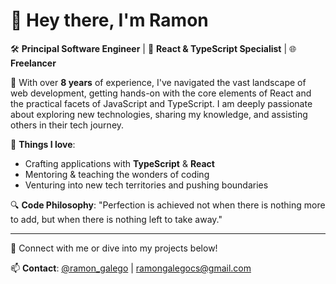 # 👋 Hey there, I'm Ramon

🛠 **Principal Software Engineer** | 🧪 **React & TypeScript Specialist** | 🌐 **Freelancer**


🌱 With over **8 years** of experience, I've navigated the vast landscape of web development, getting hands-on with the core elements of React and the practical facets of JavaScript and TypeScript. I am deeply passionate about exploring new technologies, sharing my knowledge, and assisting others in their tech journey.

🚀 **Things I love**: 
- Crafting applications with **TypeScript** & **React**
- Mentoring & teaching the wonders of coding
- Venturing into new tech territories and pushing boundaries

🔍 **Code Philosophy**: "Perfection is achieved not when there is nothing more to add, but when there is nothing left to take away."

---

🔗 Connect with me or dive into my projects below!

📫 **Contact**: [@ramon_galego](https://twitter.com/ramon_galego) | ramongalegocs@gmail.com
